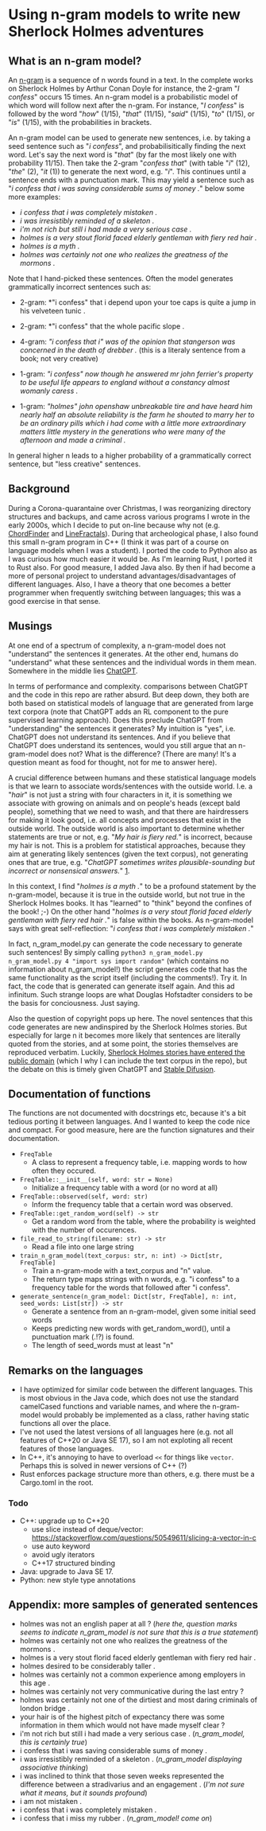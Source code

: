 # Using n-gram models to write new Sherlock Holmes adventures

## What is an n-gram model?

An [n-gram](https://en.wikipedia.org/wiki/N-gram) is a sequence of n words found in a text. In the complete works on Sherlock Holmes by Arthur Conan Doyle for instance, the 2-gram "*I confess*" occurs 15 times. An n-gram model is a probabilistic model of which word will follow next after the n-gram. For instance, "*I confess*" is followed by the word "*how*" (1/15), "*that*" (11/15), "*said*" (1/15), "*to*" (1/15), or "*is*" (1/15), with the probabilities in brackets.

An n-gram model can be used to generate new sentences, i.e. by taking a seed sentence such as "*i confess*", and probabilisitically finding the next word. Let's say the next word is "*that*" (by far the most likely one with probability 11/15). Then take the 2-gram "*confess that*" (with table "*i*" (12), "*the*" (2), "*it* (1)) to generate the next word, e.g. "*i*". This continues until a sentence ends with a punctuation mark. This may yield a sentence such as "*i confess that i was saving considerable sums of money .*" below some more examples:

* *i confess that i was completely mistaken .*
* *i was irresistibly reminded of a skeleton .*
* *i'm not rich but still i had made a very serious case .*
* *holmes is a very stout florid faced elderly gentleman with fiery red hair .*
* *holmes is a myth .*
* *holmes was certainly not one who realizes the greatness of the mormons .*

Note that I hand-picked these sentences. Often the model generates grammatically incorrect sentences such as:

* 2-gram: *"i confess" that i depend upon your toe caps is quite a jump in his velveteen tunic .
* 2-gram: *"i confess" that the whole pacific slope .
* 4-gram: *"i confess that i" was of the opinion that stangerson was concerned in the death of drebber .* (this is a literaly sentence from a book; not very creative)
* 1-gram: *"i confess" now though he answered mr john ferrier's property to be useful life appears to england without a constancy almost womanly caress .*

* 1-gram: *"holmes" john openshaw unbreakable tire and have heard him nearly half an absolute reliability is the farm he shouted to marry her to be an ordinary pills which i had come with a little more extraordinary matters little mystery in the generations who were many of the afternoon and made a criminal .*

In general higher n leads to a higher probability of a grammatically correct sentence, but "less creative" sentences. 

## Background

During a Corona-quarantaine over Christmas, I was reorganizing directory structures and backups, and came across various programs I wrote in the early 2000s, which I decide to put on-line because why not (e.g. [ChordFinder](https://github.com/stulp/chordfinder) and [LineFractals](https://github.com/stulp/linefractals)). During that archeological phase, I also found this small n-gram program in C++ (I think it was part of a course on language models when I was a student). I ported the code to Python also as I was curious how much easier it would be. As I'm learning Rust, I ported it to Rust also. For good measure, I added Java also. By then if had become a more of personal project to understand advantages/disadvantages of different languages. Also, I have a theory that one becomes a better programmer when frequently switching between languages; this was a good exercise in that sense.

## Musings

At one end of a spectrum of complexity, a n-gram-model does not "understand" the sentences it generates. At the other end, humans do "understand" what these sentences and the individual words in them mean. Somewhere in the middle lies [ChatGPT](https://openai.com/blog/chatgpt/). 

In terms of performance and complexity. comparisons between ChatGPT and the code in this repo are rather absurd. But deep down, they both are both based on statistical models of language that are generated from large text corpora (note that ChatGPT adds an RL component to the pure supervised learning approach). Does this preclude ChatGPT from "understanding" the sentences it generates? My intuition is "yes", i.e. ChatGPT does not understand its sentences. And if you believe that ChatGPT does understand its sentences, would you still argue that an n-gram-model does not? What is the difference? (There are many! It's a question meant as food for thought, not for me to answer here).

A crucial difference between humans and these statistical language models is that we learn to associate words/sentences with the outside world. I.e. a "*hair*" is not just a string with four characters in it, it is something we associate with growing on animals and on people's heads (except bald people), something that we need to wash, and that there are hairdressers for making it look good, i.e. all concepts and processes that exist in the outside world. The outside world is also important to determine whether statements are true or not, e.g. "*My hair is fiery red.*" is incorrect, because my hair is not. This is a problem for statistical approaches, because they aim at generating likely sentences (given the text corpus), not generating ones that are true, e.g. "*ChatGPT sometimes writes plausible-sounding but incorrect or nonsensical answers.*" [1](https://openai.com/blog/chatgpt/). 

In this context, I find "*holmes is a myth .*" to be a profound statement by the n-gram-model, because it is true in the outside world, but not true in the Sherlock Holmes books. It has "learned" to "think" beyond the confines of the book! ;-)  On the other hand "*holmes is a very stout florid faced elderly gentleman with fiery red hair .*" is false within the books. As n-gram-model says with great self-reflection: "*i confess that i was completely mistaken .*"

In fact, n_gram_model.py can generate the code necessary to generate such sentences! By simply calling `python3 n_gram_model.py n_gram_model.py 4 "import sys import random"` (which contains no information about n_gram_model!) the script generates code that has the same functionality as the script itself (including the comments!). Try it. In fact, the code that is generated can generate itself again. And this ad infinitum. Such strange loops are what Douglas Hofstadter considers to be the basis for conciousness. Just saying.

Also the question of copyright pops up here. The novel sentences that this code generates are new andinspired by the Sherlock Holmes stories. But especially for large n it becomes more likely that sentences are literally quoted from the stories, and at some point, the stories themselves are reproduced verbatim. Luckily, [Sherlock Holmes stories have entered the public domain](https://www.rollingstone.com/culture/culture-news/metropolis-sherlock-holmes-public-domain-day-2023-1234654562/) (which I why I can include the text corpus in the repo), but the debate on this is timely given ChatGPT and [Stable Difusion](https://stablediffusionweb.com/).

## Documentation of functions

The functions are not documented with docstrings etc, because it's a bit tedious porting it between languages. And I wanted to keep the code nice and compact. For good measure, here are the function signatures and their documentation.

* `FreqTable`
    * A class to represent a frequency table, i.e. mapping words to how often they occured.
* `FreqTable::__init__(self, word: str = None)`
    * Initialize a frequency table with a word (or no word at all)
* `FreqTable::observed(self, word: str)`
    * Inform the frequency table that a certain word was observed.
* `FreqTable::get_random_word(self) -> str`
    * Get a random word from the table, where the probability is weighted with the number of occurences.
* `file_read_to_string(filename: str) -> str`
    * Read a file into one large string
* `train_n_gram_model(text_corpus: str, n: int) -> Dict[str, FreqTable]`
    * Train a n-gram-mode with a text_corpus and "n" value.
    * The return type maps strings with n words, e.g. "i confess" to a frequency table for the words that followed after "i confess".
* `generate_sentence(n_gram_model: Dict[str, FreqTable], n: int, seed_words: List[str]) -> str`
    * Generate a sentence from an n-gram-model, given some initial seed words
    * Keeps predicting new words with get_random_word(), until a punctuation mark (.!?) is found.
    * The length of seed_words must at least "n" 

## Remarks on the languages

* I have optimized for similar code between the different languages. This is most obvious in the Java code, which does not use the standard camelCased functions and variable names, and where the n-gram-model would probably be implemented as a class, rather having static functions all over the place.
* I've not used the latest versions of all languages here (e.g. not all features of C++20 or Java SE 17), so I am not exploting all recent features of those languages.
* In C++, it's annoying to have to overload `<<` for things like `vector`. Perhaps this is solved in newer versions of C++ (?)
* Rust enforces package structure more than others, e.g. there must be a Cargo.toml in the root.

### Todo

* C++: upgrade up to C++20
    * use slice instead of deque/vector: https://stackoverflow.com/questions/50549611/slicing-a-vector-in-c
    * use auto keyword
    * avoid ugly iterators
    * C++17 structured binding
* Java: upgrade to Java SE 17.
* Python: new style type annotations

## Appendix: more samples of generated sentences

* holmes was not an english paper at all ? (*here the, question marks seems to indicate n_gram_model is not sure that this is a true statement*)
* holmes was certainly not one who realizes the greatness of the mormons .
* holmes is a very stout florid faced elderly gentleman with fiery red hair .
* holmes desired to be considerably taller .
* holmes was certainly not a common experience among employers in this age .
* holmes was certainly not very communicative during the last entry ?
* holmes was certainly not one of the dirtiest and most daring criminals of london bridge .
* your hair is of the highest pitch of expectancy there was some information in them which would not have made myself clear ?
* i'm not rich but still i had made a very serious case . (*n_gram_model, this is certainly true*)
* i confess that i was saving considerable sums of money .
* i was irresistibly reminded of a skeleton . (*n_gram_model displaying associative thinking*)
* i was inclined to think that those seven weeks represented the difference between a stradivarius and an engagement  . (*I'm not sure what it means, but it sounds profound*)
* i am not mistaken .
* i confess that i was completely mistaken .
* i confess that i miss my rubber . (*n_gram_model! come on*)